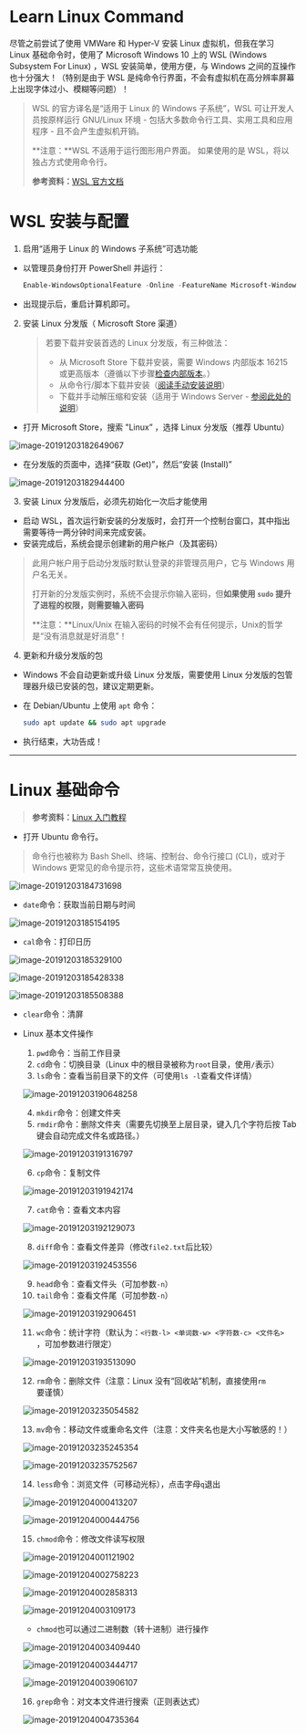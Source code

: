 # Learn Linux Command

尽管之前尝试了使用 VMWare 和 Hyper-V 安装 Linux 虚拟机，但我在学习 Linux 基础命令时，使用了 Microsoft Windows 10 上的 WSL (Windows Subsystem For Linux) ，WSL 安装简单，使用方便，与 Windows 之间的互操作也十分强大！（特别是由于 WSL 是纯命令行界面，不会有虚拟机在高分辨率屏幕上出现字体过小、模糊等问题）！

> WSL 的官方译名是“适用于 Linux 的 Windows 子系统”，WSL 可让开发人员按原样运行 GNU/Linux 环境 - 包括大多数命令行工具、实用工具和应用程序 - 且不会产生虚拟机开销。
>
> **注意：**WSL 不适用于运行图形用户界面。 如果使用的是 WSL，将以独占方式使用命令行。
>
> **参考资料：**[WSL 官方文档](https://docs.microsoft.com/zh-cn/windows/wsl/about)

# WSL 安装与配置

1. 启用“适用于 Linux 的 Windows 子系统”可选功能

+ 以管理员身份打开 PowerShell 并运行：

  ```powershell
  Enable-WindowsOptionalFeature -Online -FeatureName Microsoft-Windows-Subsystem-Linux
  ```

+ 出现提示后，重启计算机即可。

2. 安装 Linux 分发版（ Microsoft Store 渠道）

   > 若要下载并安装首选的 Linux 分发版，有三种做法：
   >
   > - 从 Microsoft Store 下载并安装，需要 Windows 内部版本 16215 或更高版本（遵循以下步骤[检查内部版本](https://docs.microsoft.com/zh-cn/windows/wsl/troubleshooting#check-your-build-number)。）
   > - 从命令行/脚本下载并安装（[阅读手动安装说明](https://docs.microsoft.com/zh-cn/windows/wsl/install-manual)）
   > - 下载并手动解压缩和安装（适用于 Windows Server - [参阅此处的说明](https://docs.microsoft.com/zh-cn/windows/wsl/install-on-server)）

+ 打开 Microsoft Store，搜索 "Linux” ，选择 Linux 分发版（推荐 Ubuntu）

![image-20191203182649067](learn-linux-command.assets/image-20191203182649067.png)

+ 在分发版的页面中，选择“获取 (Get)”，然后“安装 (Install)”

![image-20191203182944400](learn-linux-command.assets/image-20191203182944400.png)

3. 安装 Linux 分发版后，必须先初始化一次后才能使用

+ 启动 WSL，首次运行新安装的分发版时，会打开一个控制台窗口，其中指出需要等待一两分钟时间来完成安装。
+ 安装完成后，系统会提示创建新的用户帐户（及其密码）

> 此用户帐户用于启动分发版时默认登录的非管理员用户，它与 Windows 用户名无关。
>
> 打开新的分发版实例时，系统不会提示你输入密码，但**如果使用 `sudo` 提升了进程的权限，则需要输入密码**
>
> **注意：**Linux/Unix 在输入密码的时候不会有任何提示，Unix的哲学是“没有消息就是好消息”！

4. 更新和升级分发版的包

+ Windows 不会自动更新或升级 Linux 分发版，需要使用 Linux 分发版的包管理器升级已安装的包，建议定期更新。

+ 在 Debian/Ubuntu 上使用 `apt` 命令：

    ```bash
    sudo apt update && sudo apt upgrade
    ```

+ 执行结束，大功告成！



---

# Linux 基础命令

> **参考资料：**[Linux 入门教程](https://space.bilibili.com/24014925/channel/detail?cid=12754)

+ 打开 Ubuntu 命令行。 

> 命令行也被称为 Bash Shell、终端、控制台、命令行接口 (CLI)，或对于 Windows 更常见的命令提示符，这些术语常常互换使用。

![image-20191203184731698](learn-linux-command.assets/image-20191203184731698.png)

+ `date`命令：获取当前日期与时间

![image-20191203185154195](learn-linux-command.assets/image-20191203185154195.png)

+ `cal`命令：打印日历

![image-20191203185329100](learn-linux-command.assets/image-20191203185329100.png)

![image-20191203185428338](learn-linux-command.assets/image-20191203185428338.png)

![image-20191203185508388](learn-linux-command.assets/image-20191203185508388.png)

+ `clear`命令：清屏

+ Linux 基本文件操作

    1. `pwd`命令：当前工作目录
    2. `cd`命令：切换目录（Linux 中的根目录被称为`root`目录，使用`/`表示）
    3. `ls`命令：查看当前目录下的文件（可使用`ls -l`查看文件详情）
    
    ![image-20191203190648258](learn-linux-command.assets/image-20191203190648258.png)
    
    4. `mkdir`命令：创建文件夹
    5. `rmdir`命令：删除文件夹（需要先切换至上层目录，键入几个字符后按 Tab 键会自动完成文件名或路径。）
       
    
    ![image-20191203191316797](learn-linux-command.assets/image-20191203191316797.png)
	
	6. `cp`命令：复制文件
	
	![image-20191203191942174](learn-linux-command.assets/image-20191203191942174.png)
	
	7. `cat`命令：查看文本内容
	
	![image-20191203192129073](learn-linux-command.assets/image-20191203192129073.png)
	
	8. `diff`命令：查看文件差异（修改`file2.txt`后比较）
	
	![image-20191203192453556](learn-linux-command.assets/image-20191203192453556.png)
	
	9. `head`命令：查看文件头（可加参数`-n`）
	10. `tail`命令：查看文件尾（可加参数`-n`）
	
	![image-20191203192906451](learn-linux-command.assets/image-20191203192906451.png)
	
	11. `wc`命令：统计字符（默认为：`<行数-l> <单词数-w> <字符数-c> <文件名>  `，可加参数进行限定）
	
	![image-20191203193513090](learn-linux-command.assets/image-20191203193513090.png)
	
	12. `rm`命令：删除文件（注意：Linux 没有“回收站”机制，直接使用`rm`要谨慎）
	
	![image-20191203235054582](learn-linux-command.assets/image-20191203235054582.png)
	
	13. `mv`命令：移动文件或重命名文件（注意：文件夹名也是大小写敏感的！）
	
	![image-20191203235245354](learn-linux-command.assets/image-20191203235245354.png)
	
	![image-20191203235752567](learn-linux-command.assets/image-20191203235752567.png)
	
	14. `less`命令：浏览文件（可移动光标），点击字母`q`退出
	
	![image-20191204000413207](learn-linux-command.assets/image-20191204000413207.png)
	
	![image-20191204000444756](learn-linux-command.assets/image-20191204000444756.png)
	
	15. `chmod`命令：修改文件读写权限
	
	![image-20191204001121902](learn-linux-command.assets/image-20191204001121902.png)
	
	![image-20191204002758223](learn-linux-command.assets/image-20191204002758223.png)
	
	![image-20191204002858313](learn-linux-command.assets/image-20191204002858313.png)
	
	![image-20191204003109173](learn-linux-command.assets/image-20191204003109173.png)
	
	+ `chmod`也可以通过二进制数（转十进制）进行操作
	
	![image-20191204003409440](learn-linux-command.assets/image-20191204003409440.png)
	
	![image-20191204003444717](learn-linux-command.assets/image-20191204003444717.png)
	
	![image-20191204003906107](learn-linux-command.assets/image-20191204003906107.png)
	
	16. `grep`命令：对文本文件进行搜索（正则表达式）
	
	![image-20191204004735364](learn-linux-command.assets/image-20191204004735364.png)
